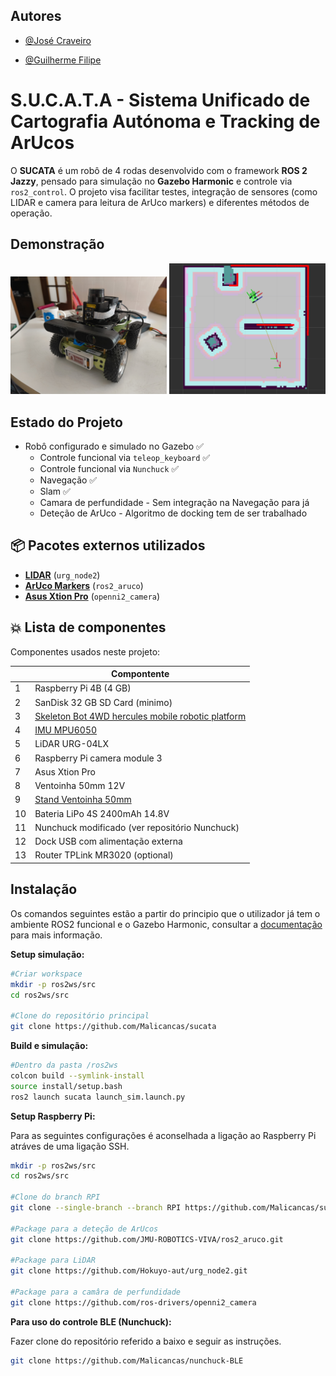 
## Autores

- [@José Craveiro](https://github.com/Malicancas)

- [@Guilherme Filipe](https://github.com/guilassas)



# S.U.C.A.T.A - Sistema Unificado de Cartografia Autónoma e Tracking de ArUcos

O **SUCATA** é um robô de 4 rodas desenvolvido com o framework **ROS 2 Jazzy**, pensado para simulação no **Gazebo Harmonic** e controle via `ros2_control`. O projeto visa facilitar testes, integração de sensores (como LIDAR e camera para leitura de ArUco markers) e diferentes métodos de operação.

## Demonstração

<p float="left">
  <img src="assets/chassiNovo.jpg" width="250" alt="Sucata"/>
  <img src="assets/globalCostmap.gif" width="250" alt="Slam"/>
</p>

## Estado do Projeto

- Robô configurado e simulado no Gazebo ✅
    - Controle funcional via `teleop_keyboard` ✅
    - Controle funcional via `Nunchuck` ✅
    - Navegação ✅
    - Slam ✅
    - Camara de perfundidade - Sem integração na Navegação para já
    - Deteção de ArUco - Algoritmo de docking tem de ser trabalhado




## 📦 Pacotes externos utilizados

- [**LIDAR**](https://github.com/Hokuyo-aut/urg_node2) (`urg_node2`)
- [**ArUco Markers**](https://github.com/JMU-ROBOTICS-VIVA/ros2_aruco) (`ros2_aruco`)
- [**Asus Xtion Pro**](https://github.com/ros-drivers/openni2_camera) (`openni2_camera`)

## 💥 Lista de componentes
Componentes usados neste projeto:

| | Compontente |
| --| --|
|1| Raspberry Pi 4B (4 GB)|
|2| SanDisk 32 GB SD Card (minimo)|
|3| [Skeleton Bot 4WD hercules mobile robotic platform](https://wiki.seeedstudio.com/Skeleton_Bot-4WD_hercules_mobile_robotic_platform/)|
|4| [IMU MPU6050](https://pt.aliexpress.com/item/1005008404467219.html?src=google&pdp_npi=4@dis!EUR!1.92!1.38!!!!!@!12000044896717467!ppc!!!&gQT=2)|
|5| LiDAR URG-04LX|
|6| Raspberry Pi camera module 3|
|7| Asus Xtion Pro|
|8| Ventoinha 50mm 12V|
|9| [Stand Ventoinha 50mm](https://www.printables.com/model/443438-raspberry-pi-4-bracket-for-50mm-fan)|
|10| Bateria LiPo 4S 2400mAh 14.8V|
|11| Nunchuck modificado (ver repositório Nunchuck)|
|12| Dock USB com alimentação externa|
|13| Router TPLink MR3020 (optional)|



## Instalação
Os comandos seguintes estão a partir do principio que o utilizador já tem o ambiente ROS2 funcional e o Gazebo Harmonic, consultar a [documentação](https://docs.ros.org/en/jazzy/index.html) para mais informação.

**Setup simulação:**
```bash
#Criar workspace
mkdir -p ros2ws/src
cd ros2ws/src

#Clone do repositório principal
git clone https://github.com/Malicancas/sucata
```
**Build e simulação:**
```bash
#Dentro da pasta /ros2ws
colcon build --symlink-install
source install/setup.bash
ros2 launch sucata launch_sim.launch.py
```

**Setup Raspberry Pi:**

Para as seguintes configurações é aconselhada a ligação ao Raspberry Pi atráves de uma ligação SSH.

```bash
mkdir -p ros2ws/src
cd ros2ws/src

#Clone do branch RPI
git clone --single-branch --branch RPI https://github.com/Malicancas/sucata.git

#Package para a deteção de ArUcos
git clone https://github.com/JMU-ROBOTICS-VIVA/ros2_aruco.git

#Package para LiDAR
git clone https://github.com/Hokuyo-aut/urg_node2.git

#Package para a camâra de perfundidade
git clone https://github.com/ros-drivers/openni2_camera

```


**Para uso do controle BLE (Nunchuck):**

Fazer clone do repositório referido a baixo e seguir as instruções.
```bash
git clone https://github.com/Malicancas/nunchuck-BLE
```
